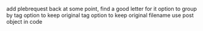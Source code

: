 add plebrequest back at some point, find a good letter for it
option to group by tag
option to keep original tag
option to keep original filename
use post object in code
